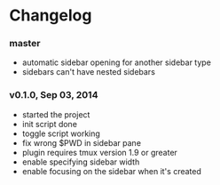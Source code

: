 # Changelog

### master
- automatic sidebar opening for another sidebar type
- sidebars can't have nested sidebars

### v0.1.0, Sep 03, 2014
- started the project
- init script done
- toggle script working
- fix wrong $PWD in sidebar pane
- plugin requires tmux version 1.9 or greater
- enable specifying sidebar width
- enable focusing on the sidebar when it's created
